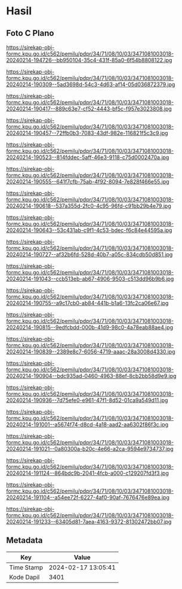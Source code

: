 # Hasil

## Foto C Plano

https://sirekap-obj-formc.kpu.go.id/c562/pemilu/pdpr/34/71/08/10/03/3471081003018-20240214-194726--bb950104-35c4-431f-85a0-6f54b8808122.jpg

https://sirekap-obj-formc.kpu.go.id/c562/pemilu/pdpr/34/71/08/10/03/3471081003018-20240214-190309--5ad3698d-54c3-4d63-af14-05d036872379.jpg

https://sirekap-obj-formc.kpu.go.id/c562/pemilu/pdpr/34/71/08/10/03/3471081003018-20240214-190417--889c63e7-cf52-4443-bf5c-f957e3023808.jpg

https://sirekap-obj-formc.kpu.go.id/c562/pemilu/pdpr/34/71/08/10/03/3471081003018-20240214-190457--72ffb0b3-7083-43df-982e-116821f5c3c9.jpg

https://sirekap-obj-formc.kpu.go.id/c562/pemilu/pdpr/34/71/08/10/03/3471081003018-20240214-190523--814fddec-5aff-46e3-9118-c75d0002470a.jpg

https://sirekap-obj-formc.kpu.go.id/c562/pemilu/pdpr/34/71/08/10/03/3471081003018-20240214-190555--641f7cfb-75ab-4f92-8094-7e828f466e55.jpg

https://sirekap-obj-formc.kpu.go.id/c562/pemilu/pdpr/34/71/08/10/03/3471081003018-20240214-190618--537a355d-2fc0-4c95-96fd-c91bb29b4e79.jpg

https://sirekap-obj-formc.kpu.go.id/c562/pemilu/pdpr/34/71/08/10/03/3471081003018-20240214-190643--53c431ab-c9f1-4c53-bdec-f6c84e44595a.jpg

https://sirekap-obj-formc.kpu.go.id/c562/pemilu/pdpr/34/71/08/10/03/3471081003018-20240214-190727--af32b6fd-528d-40b7-a05c-834cdb50d851.jpg

https://sirekap-obj-formc.kpu.go.id/c562/pemilu/pdpr/34/71/08/10/03/3471081003018-20240214-191043--ccb513eb-ab67-4906-9503-c513dd96b9b6.jpg

https://sirekap-obj-formc.kpu.go.id/c562/pemilu/pdpr/34/71/08/10/03/3471081003018-20240214-190755--a9c17cb0-ab84-441b-b1a6-13fc2ca06e67.jpg

https://sirekap-obj-formc.kpu.go.id/c562/pemilu/pdpr/34/71/08/10/03/3471081003018-20240214-190815--9edfcbdd-000b-41d9-98c0-4a78eab88ae4.jpg

https://sirekap-obj-formc.kpu.go.id/c562/pemilu/pdpr/34/71/08/10/03/3471081003018-20240214-190839--2389e8c7-6056-4719-aaac-28a3008d4330.jpg

https://sirekap-obj-formc.kpu.go.id/c562/pemilu/pdpr/34/71/08/10/03/3471081003018-20240214-190904--bdc935ad-0460-4963-88ef-8cb2bb58d9e9.jpg

https://sirekap-obj-formc.kpu.go.id/c562/pemilu/pdpr/34/71/08/10/03/3471081003018-20240214-190936--7d75efe0-e961-47f1-8d52-01ca9a549d11.jpg

https://sirekap-obj-formc.kpu.go.id/c562/pemilu/pdpr/34/71/08/10/03/3471081003018-20240214-191001--a5674f74-d8cd-4a18-aad2-aa6302f86f3c.jpg

https://sirekap-obj-formc.kpu.go.id/c562/pemilu/pdpr/34/71/08/10/03/3471081003018-20240214-191021--0a80300a-b20c-4e66-a2ca-9594e9734737.jpg

https://sirekap-obj-formc.kpu.go.id/c562/pemilu/pdpr/34/71/08/10/03/3471081003018-20240214-191124--864bdc9b-2041-4fcb-a000-c129207fd3f3.jpg

https://sirekap-obj-formc.kpu.go.id/c562/pemilu/pdpr/34/71/08/10/03/3471081003018-20240214-191104--a54ee72f-6227-4af0-90af-7676476e89ea.jpg

https://sirekap-obj-formc.kpu.go.id/c562/pemilu/pdpr/34/71/08/10/03/3471081003018-20240214-191233--63405d81-7aea-4163-9372-81302472bb07.jpg


## Metadata

| Key        | Value               |
| ---------- | ------------------- |
| Time Stamp | 2024-02-17 13:05:41 |
| Kode Dapil | 3401                |



